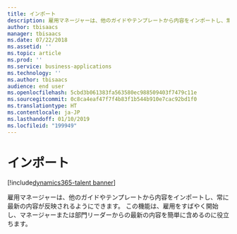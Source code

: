 ```yaml
---
title: インポート
description: 雇用マネージャーは、他のガイドやテンプレートから内容をインポートし、常に最新の内容が反映されるようにできます。
author: tbisaacs
manager: tbisaacs
ms.date: 07/22/2018
ms.assetid: ''
ms.topic: article
ms.prod: ''
ms.service: business-applications
ms.technology: ''
ms.author: tbisaacs
audience: end user
ms.openlocfilehash: 5cbd3b061383fa563580ec988509403f7479c11e
ms.sourcegitcommit: 0c8ca4eaf47f7f4b83f1b544b910e7cac92bd1f0
ms.translationtype: HT
ms.contentlocale: ja-JP
ms.lasthandoff: 01/10/2019
ms.locfileid: "199949"
---
```

#  <a name="import"></a>インポート

[!include[dynamics365-talent banner](../../includes/dynamics365-talent.md)]



雇用マネージャーは、他のガイドやテンプレートから内容をインポートし、常に最新の内容が反映されるようにできます。 この機能は、雇用をすばやく開始し、マネージャーまたは部門リーダーからの最新の内容を簡単に含めるのに役立ちます。

